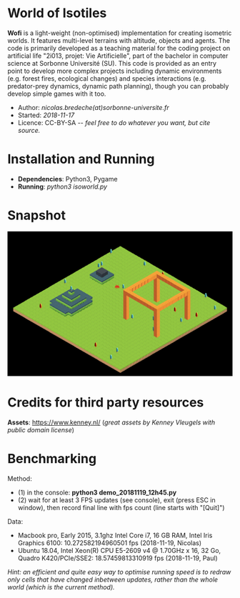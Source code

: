 World of Isotiles
=================

**Wofi** is a light-weight (non-optimised) implementation for creating isometric worlds. It features multi-level terrains with altitude, objects and agents. The code is primarily developed as a teaching material for the coding project on artificial life "2i013, projet: Vie Artificielle", part of the bachelor in computer science at Sorbonne Université (SU). This code is provided as an entry point to develop more complex projects including dynamic environments (e.g. forest fires, ecological changes) and species interactions (e.g. predator-prey dynamics, dynamic path planning), though you can probably develop simple games with it too.

* Author: *nicolas.bredeche(at)sorbonne-universite.fr*
* Started: *2018-11-17*
* Licence: CC-BY-SA -- *feel free to do whatever you want, but cite source.*

Installation and Running
========================

* **Dependencies**: Python3, Pygame
* **Running**: *python3 isoworld.py*

Snapshot
========

![Wofi screenshot](https://github.com/nekonaute/isoworld/blob/master/data/snapshot.png)

Credits for third party resources
=================================

**Assets**: https://www.kenney.nl/ (*great assets by Kenney Vleugels with public domain license*)

Benchmarking
============

Method:
* (1) in the console: **python3 demo_20181119_12h45.py**
* (2) wait for at least 3 FPS updates (see console), exit (press ESC in window), then record final line with fps count (line starts with "[Quit]")

Data:
* Macbook pro, Early 2015, 3.1ghz Intel Core i7, 16 GB RAM, Intel Iris Graphics 6100: 10.272582194960501 fps (2018-11-19, Nicolas)
* Ubuntu 18.04, Intel Xeon(R) CPU E5-2609 v4 @ 1.70GHz x 16, 32 Go, Quadro K420/PCIe/SSE2: 18.57459813310919 fps (2018-11-19, Paul)

*Hint: an efficient and quite easy way to optimise running speed is to redraw only cells that have changed inbetween updates, rather than the whole world (which is the current method).*
